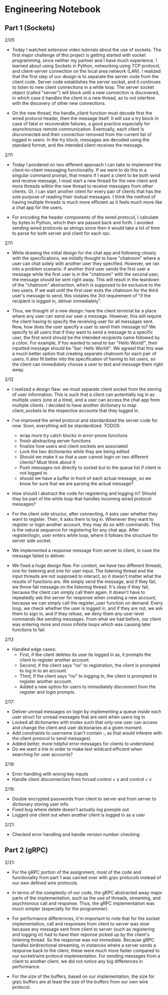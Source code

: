 # Engineering Notebook

## Part 1 (Sockets)
2/05
- Today I watched extensive video tutorials about the use of sockets. The first major challenge of this project is getting started with socket programming, since neither my partner and I have much experience. I learned about using Sockets in Python, networking using TCP protocol, and client-server connection on the local area network (LAN). I realized that the first step of our design is to separate the server code from the client code. Server code establishes the server socket, and it continues to listen to new client connections in a while loop. The server socket object (called "server") will block until a new connection is discovered, in which case it handles the client in a new thread, as to not interfere with the discovery of other new connections. 

- On the new thread, the handle_client function must decode first the wired protocol header, then the message itself. It will use a try block in case of fatal or recoverable failures, a good practice especially for asynchronous remote communication. Eventually, each client is disconnected and their connection removed from the current list of logged in users. In the try block, messages are decoded using the standard format, and the intended client receives the message.


2/11
- Today I pondered on two different approach I can take to implement the client-to-client messaging functionality. If we were to do this in a singular command prompt, that means if I want a client to be both send and receive message, I must start a new thread for the new client and more threads within the new thread to receive messages from other clients. Or, I can start another client for every pair of clients that has the sole purpose of reading their mutual messages. I think the method of having multiple threads is much more efficient as it feels much more like a chat app for the users.

- For encoding the header components of the wired protocol, I calculate by bytes in Python, which then are passed back and forth. I avoided sending wired protocols as strings since then it would take a lot of time to parse for both server and client for each rpc.

2/11
- While drawing the initial design for the chat app and following closely with the specifications, we initially thought to have "chatroom" where a user can chat solely with another user they specified. However, we ran into a problem scenario: if another third user sends the first user a message while the first user is in the "chatroom" with the second user, the message should be sent right away. This will result in the teardown of the "chatroom" abstraction, which is supposed to be exclusive to the two users. If we wait until the first user exits the chatroom for the third user's message to send, this violates the 3rd requirement of "if the recipient is logged in, deliver immediately". 

- Thus, we thought of a new design: have the client terminal be a place where any user can send our user a message. However, this will require the client having to specify the receiving user for all messages sent. Now, how does the user specify a user to send their message to? We specify to all users that if they want to send a message to a specific user, the first word should be the intended recipients name followed by a colon. For example, if foo wanted to send to bar "Hello World!", their inputted message should be "bar: Hello World!". We agreed that this was a much better option that creating separate chatroom for each pair of users. It also fit better into the specification of having to list users, so the client can immediately choose a user to text and message them right away.


2/12 
- I realized a design flaw: we must separate client socket from the storing of user information. This is such that a client can potentially log in as multiple users (one at a time), and a user can access the chat app from multiple clients. I decided to have another dictionary to map client_sockets to the respective accounts that they logged in.

- I've improved the wired protocol and standardized the server code for now. Soon, everything will be standardized. 
TODOS: 
    - wrap more try catch blocks in error-prone functions
    - finish abstracting server functions
    - finalize how users and client sockets are associated
    - Lock the two dictionaries while they are being edited
    - Should we make it so that a user cannot login on two different clients? Must think about it
    - Push messages not directly to socket but to the queue list if client is not logged in. 
    - should we have a buffer in front of each actual message, so we know for sure that we are parsing the actual message? 

- How should I abstract the code for registering and logging in? Should they be part of the while loop that handles incoming wired protocol messages? 
- For the client side structur, after connecting, it asks user whether they want to register. Then, it asks them to log in. Whenever they want to register or login another account, they may do so with commands. This is the natural sequence for registering for any chat app. After register/login, user enters while loop, where it follows the structure for server side socket.

- We implemented a response message from server to client, in case the message failed to deliver. 

- We fixed a huge design flaw. For context, we have two different threads, one for listening and one for user input. The listening thread and the input threads are not supposed to interact, so it doesn't matter what the results of functions are. We simply send the message, and if they fail, we throw fail message on the listening thread. It's okay if they fail, because the client can simply call them again. It doesn't have to repeatedly ask the server for response when creating a new account, because we can simply call the register_user function on demand. Every loop, we check whether the user is logged in, and if they are not, we ask them to sign in, and if they refuse, we deny them any user-level commands like sending messages. From what we had before, our client was entering more and more infinite loops which was causing later functions to fail.

2/13
- Handled edge cases:
    - First, if the client deletes its user its logged in as, it prompts the client to register another account.
    - Second, if the client says "no" to registration, the client is prompted to log in to an account.
    - Third, if the client says "no" to logging in, the client is prompted to register another account.
    - Added a new option for users to immediately disconnect from the register and login prompts.

2/17: 
- Deliver unread messages on login by implementing a queue inside each user struct for unread messages that are sent when users log in.
- Locked all dictionaries with mutex such that only one user can access and change the client and user dictionaries at a given moment.
- Add constraints to username (can't contain :, as that would inferere with the client protocol to send messages)
- Added better, more helpful error messages for clients to understand
- Do we want a trie in order to make text wildcard efficient when searching for user accounts?

2/19: 
- Error handling with wrong key inputs
- Handle client disconnection from forced control + z and control + c

2/19: 
- Double encrypted passwords from client to server and from server to dictionary storing user info. 
- Fixed bug where delete doesn't actually log poeople out.
- Logged one client out when another client is logged in as a user

2/21: 
- Checked error handling and handle version number checking.

## Part 2 (gRPC)
2/21:
- For the gRPC portion of the assignment, most of the code and functionality from part 1 was carried over with grpc protocols instead of our own defined wire protocols. 

- In terms of the complexity of our code, the gRPC abstracted away major parts of the implementation, such as the use of threads, streaming, and asychronous call and response. Thus, the gRPC implementation was much simpler (especially for the programmer).

- For performance differernces, it'm important to note that for the socket implementation, call and responses from client to server was slow because any message sent from client to server (such as registering and logging in) had to have their reponse picked up by the client's listening thread. So the response was not immediate. Because gRPC handles birdirectional streaming, in instances where a server sends a response back to the client, these were much more faster compared to our socket/wire protocol implementation. For sending messages from a client to another client, we did not notice any big differences in performance.

- For the size of the buffers, based on our implementation, the size for grpc buffers are at least the size of the buffers from our own wire protocol.
